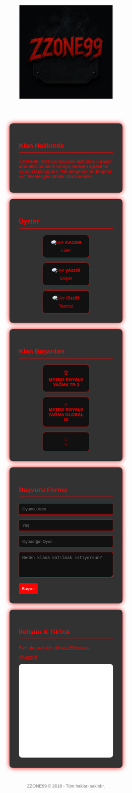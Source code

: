 
<head>
  <meta charset="UTF-8" />
  <meta name="viewport" content="width=device-width, initial-scale=1.0" />
  <title>ZZONE99 - Klan Tanıtımı</title>
  <link href="https://fonts.googleapis.com/css2?family=Orbitron:wght@700&display=swap" rel="stylesheet">
  <style>
    * {
      margin: 0;
      padding: 0;
      box-sizing: border-box;
    }
    body {
      font-family: 'Orbitron', sans-serif;
      color: #f00;
      background-color: #000;
      background: url('https://i.gifer.com/3zDq.gif') no-repeat center center fixed;
      background-size: cover;
      overflow-x: hidden;
    }
    header {
      text-align: center;
      padding: 40px 20px 20px;
    }
    header img {
      width: 300px;
      max-width: 80vw;
      animation: pulse 2s infinite;
    }
    @keyframes pulse {
      0% { transform: scale(1); }
      50% { transform: scale(1.05); }
      100% { transform: scale(1); }
    }
    section {
      background-color: rgba(0, 0, 0, 0.8);
      padding: 30px;
      margin: 20px auto;
      width: 90%;
      max-width: 800px;
      border-radius: 10px;
      box-shadow: 0 0 15px #f00;
    }
    h2 {
      border-bottom: 1px solid #f00;
      padding-bottom: 10px;
      margin-bottom: 20px;
    }
    form input, form textarea {
      width: 100%;
      padding: 10px;
      margin-bottom: 15px;
      background: #111;
      color: white;
      border: 1px solid #f00;
      border-radius: 5px;
    }
    form button {
      background: #f00;
      color: white;
      padding: 10px;
      border: none;
      border-radius: 5px;
      cursor: pointer;
    }
    .members, .stats {
      display: flex;
      flex-wrap: wrap;
      gap: 15px;
      justify-content: center;
    }
    .card {
      background: #111;
      border: 1px solid #f00;
      padding: 15px;
      border-radius: 10px;
      width: 150px;
      text-align: center;
    }
    .card img {
      width: 80px;
      height: 80px;
      border-radius: 50%;
      margin-bottom: 10px;
    }
    iframe {
      width: 100%;
      border: none;
      border-radius: 10px;
      height: 300px;
    }
    footer {
      text-align: center;
      padding: 30px;
      color: #777;
    }
    a {
      color: #f00;
    }
  </style>
</head>
<body>
  <header>
    <img src="logo.png" alt="ZZONE99 Logo" />
  </header>  <section>
    <h2>Klan Hakkında</h2>
    <p>ZZONE99, 2018 yılından beri aktif olan, kuralsız ama etkili bir takım ruhuyla ilerleyen agresif bir oyuncu topluluğudur. "Ne dengemiz ne dengimiz var" felsefesiyle sahaları domine eder.</p>
  </section>  <section>
    <h2>Üyeler</h2>
    <div class="members">
      <div class="card">
        <img src="https://api.dicebear.com/6.x/adventurer/svg?seed=1" alt="Üye" />
        <strong>mAzz99</strong><br>Lider
      </div>
      <div class="card">
        <img src="https://api.dicebear.com/6.x/adventurer/svg?seed=2" alt="Üye" />
        <strong>yAzz99</strong><br>Sniper
      </div>
      <div class="card">
        <img src="https://api.dicebear.com/6.x/adventurer/svg?seed=3" alt="Üye" />
        <strong>iSzz99</strong><br>Taarruz
      </div>
    </div>
  </section>  <section>
    <h2>Klan Başarıları</h2>
    <div class="stats">
      <div class="card">
        🏆<br><strong>METRO ROYALE YAĞMA TR 3</strong>
      </div>
      <div class="card">
        🔥<br><strong>METRO ROYALE YAĞMA GLOBAL 15</strong>
      </div>
      <div class="card">
        🥇<br><strong>~</strong>
      </div>
    </div>
  </section>  <section>
    <h2>Başvuru Formu</h2>
    <form action="https://formspree.io/f/moqgjebz" method="POST">
      <input type="text" name="oyuncuAdi" placeholder="Oyuncu Adın" required />
      <input type="text" name="yas" placeholder="Yaş" required />
      <input type="text" name="oyun" placeholder="Oynadığın Oyun" required />
      <textarea name="neden" rows="4" placeholder="Neden klana katılmak istiyorsun?" required></textarea>
      <button type="submit">Başvur</button>
    </form>
  </section>  <section>
    <h2>İletişim & TikTok</h2>
    <p>Bize ulaşmak için: <a href="https://tiktok.com/mazz99theboss" target="_blank">@mazz99theboss</a></p>
    <a href="https://tiktok.com/yazz99" target="_blank">@yazz99</a></p>
    <iframe src="[https://www.tiktok.com/embed/7384198059052348677"](https://vt.tiktok.com/ZSkb3RGw1/)allowfullscreen></iframe>
  </section>  <footer>
    ZZONE99 © 2018 - Tüm hakları saklıdır.
  </footer>
</body>
